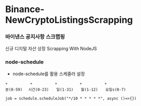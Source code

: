 # Binance-NewCryptoListingsScrapping

### 바이낸스 공지사항 스크랩핑

신규 디지털 자산 상장 Scrapping With NodeJS

### node-schedule

- node-schedule를 활용 스케줄러 설정

```
*　　　　　　*　　　　　　*　　　　　　*　　　　　　*
분(0-59)　 시간(0-23)　　일(1-31)　　월(1-12)　　요일s(0-7)

job = schedule.scheduleJob("*/10 * * * * *", async ()=>{})
```
